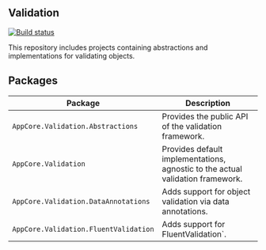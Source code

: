 Validation
----------

[![Build status](https://ci.appveyor.com/api/projects/status/gj231hvwaan835o5/branch/dev?svg=true)](https://ci.appveyor.com/project/AppCoreNet/logging/branch/dev)

This repository includes projects containing abstractions and implementations for validating objects.

## Packages

Package                                | Description
---------------------------------------|-----------------------------------------------------------------------------
`AppCore.Validation.Abstractions`      | Provides the public API of the validation framework.
`AppCore.Validation`                   | Provides default implementations, agnostic to the actual validation framework.
`AppCore.Validation.DataAnnotations`   | Adds support for object validation via data annotations.
`AppCore.Validation.FluentValidation`  | Adds support for FluentValidation`.
